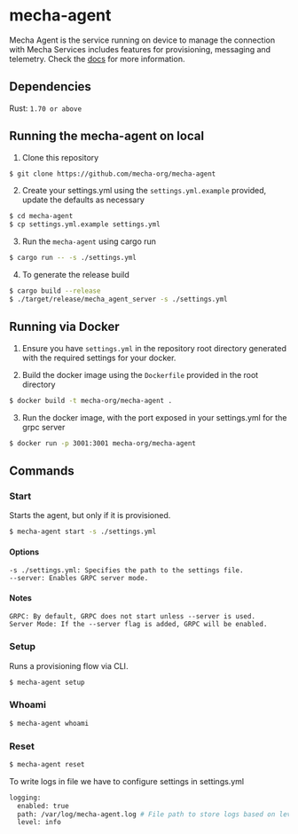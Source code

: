 # mecha-agent

Mecha Agent is the service running on device to manage the connection with Mecha Services includes features for provisioning, messaging and telemetry. Check the [docs](https://docs.mecha.so) for more information.

## Dependencies

Rust: `1.70 or above`
## Running the mecha-agent on local

1. Clone this repository

```sh
$ git clone https://github.com/mecha-org/mecha-agent
```

2. Create your settings.yml using the `settings.yml.example` provided, update the defaults as necessary

```sh
$ cd mecha-agent
$ cp settings.yml.example settings.yml
```

3. Run the `mecha-agent` using cargo run

```sh
$ cargo run -- -s ./settings.yml
```

4. To generate the release build

```sh
$ cargo build --release
$ ./target/release/mecha_agent_server -s ./settings.yml
```

## Running via Docker

1. Ensure you have `settings.yml` in the repository root directory generated with the required settings for your docker.

2. Build the docker image using the `Dockerfile` provided in the root directory

```sh
$ docker build -t mecha-org/mecha-agent .
```

3. Run the docker image, with the port exposed in your settings.yml for the grpc server

```sh
$ docker run -p 3001:3001 mecha-org/mecha-agent
```

## Commands

### Start

Starts the agent, but only if it is provisioned.

```bash
$ mecha-agent start -s ./settings.yml
```


#### Options
    -s ./settings.yml: Specifies the path to the settings file.
    --server: Enables GRPC server mode.
#### Notes
    GRPC: By default, GRPC does not start unless --server is used.
    Server Mode: If the --server flag is added, GRPC will be enabled.

### Setup
Runs a provisioning flow via CLI.
```bash
$ mecha-agent setup
```


### Whoami

```bash
$ mecha-agent whoami
```

### Reset
```bash
$ mecha-agent reset
```

To write logs in file we have to configure settings in settings.yml
```sh
logging:
  enabled: true
  path: /var/log/mecha-agent.log # File path to store logs based on level filter
  level: info